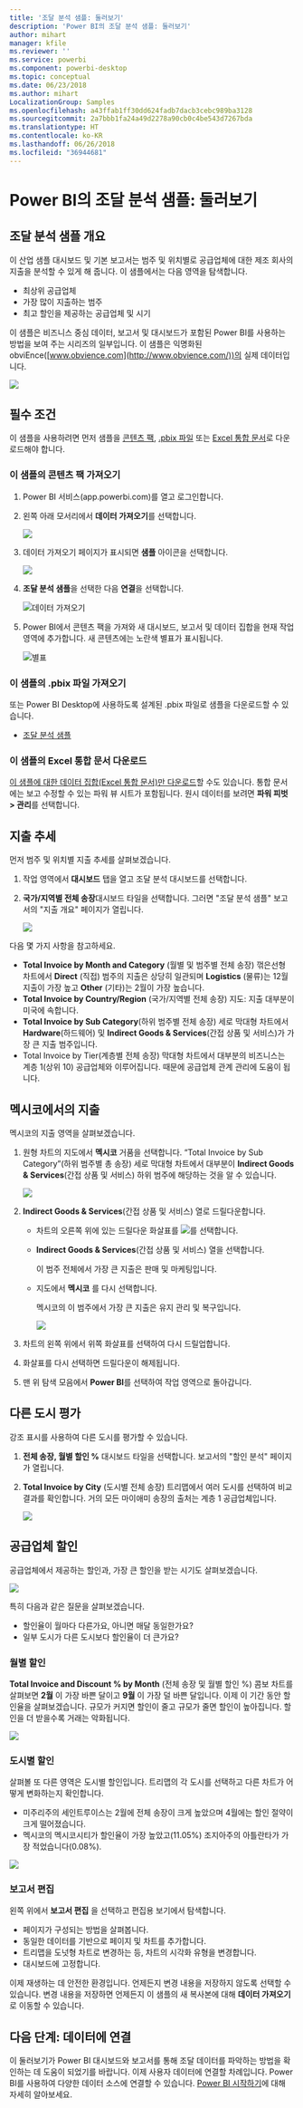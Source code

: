 ```yaml
---
title: '조달 분석 샘플: 둘러보기'
description: 'Power BI의 조달 분석 샘플: 둘러보기'
author: mihart
manager: kfile
ms.reviewer: ''
ms.service: powerbi
ms.component: powerbi-desktop
ms.topic: conceptual
ms.date: 06/23/2018
ms.author: mihart
LocalizationGroup: Samples
ms.openlocfilehash: a43ffab1ff30dd624fadb7dacb3cebc989ba3128
ms.sourcegitcommit: 2a7bbb1fa24a49d2278a90cb0c4be543d7267bda
ms.translationtype: HT
ms.contentlocale: ko-KR
ms.lasthandoff: 06/26/2018
ms.locfileid: "36944681"
---
```

# <a name="procurement-analysis-sample-for-power-bi-take-a-tour"></a>Power BI의 조달 분석 샘플: 둘러보기

## <a name="overview-of-the-procurement-analysis-sample"></a>조달 분석 샘플 개요
이 산업 샘플 대시보드 및 기본 보고서는 범주 및 위치별로 공급업체에 대한 제조 회사의 지출을 분석할 수 있게 해 줍니다. 이 샘플에서는 다음 영역을 탐색합니다.

* 최상위 공급업체
* 가장 많이 지출하는 범주
* 최고 할인을 제공하는 공급업체 및 시기

이 샘플은 비즈니스 중심 데이터, 보고서 및 대시보드가 포함된 Power BI를 사용하는 방법을 보여 주는 시리즈의 일부입니다. 이 샘플은 익명화된 obviEnce([www.obvience.com](http://www.obvience.com/))의 실제 데이터입니다.

![](media/sample-procurement/procurement1.png)

## <a name="prerequisites"></a>필수 조건

 이 샘플을 사용하려면 먼저 샘플을 [콘텐츠 팩](https://docs.microsoft.com/power-bi/sample-procurement#get-the-content-pack-for-this-sample), [.pbix 파일](http://download.microsoft.com/download/D/5/3/D5390069-F723-413B-8D27-5888500516EB/Procurement%20Analysis%20Sample%20PBIX.pbix) 또는 [Excel 통합 문서](http://go.microsoft.com/fwlink/?LinkId=529784)로 다운로드해야 합니다.

### <a name="get-the-content-pack-for-this-sample"></a>이 샘플의 콘텐츠 팩 가져오기

1. Power BI 서비스(app.powerbi.com)를 열고 로그인합니다.
2. 왼쪽 아래 모서리에서 **데이터 가져오기**를 선택합니다.
   
    ![](media/sample-datasets/power-bi-get-data.png)
3. 데이터 가져오기 페이지가 표시되면 **샘플** 아이콘을 선택합니다.
   
   ![](media/sample-datasets/power-bi-samples-icon.png)
4. **조달 분석 샘플**을 선택한 다음 **연결**을 선택합니다.  
  
   ![데이터 가져오기](media/sample-procurement/procurement1a.png)
   
5. Power BI에서 콘텐츠 팩을 가져와 새 대시보드, 보고서 및 데이터 집합을 현재 작업 영역에 추가합니다. 새 콘텐츠에는 노란색 별표가 표시됩니다. 
   
   ![별표](media/sample-procurement/procurement1b.png)
  
### <a name="get-the-pbix-file-for-this-sample"></a>이 샘플의 .pbix 파일 가져오기

또는 Power BI Desktop에 사용하도록 설계된 .pbix 파일로 샘플을 다운로드할 수 있습니다. 

 * [조달 분석 샘플](http://download.microsoft.com/download/D/5/3/D5390069-F723-413B-8D27-5888500516EB/Procurement%20Analysis%20Sample%20PBIX.pbix)

### <a name="get-the-excel-workbook-for-this-sample"></a>이 샘플의 Excel 통합 문서 다운로드
[이 샘플에 대한 데이터 집합(Excel 통합 문서)만 다운로드](http://go.microsoft.com/fwlink/?LinkId=529784)할 수도 있습니다. 통합 문서에는 보고 수정할 수 있는 파워 뷰 시트가 포함됩니다. 원시 데이터를 보려면 **파워 피벗 > 관리**를 선택합니다.


## <a name="spending-trends"></a>지출 추세
먼저 범주 및 위치별 지출 추세를 살펴보겠습니다.  

1. 작업 영역에서 **대시보드** 탭을 열고 조달 분석 대시보드를 선택합니다.
2. **국가/지역별 전체 송장**대시보드 타일을 선택합니다. 그러면 "조달 분석 샘플" 보고서의 "지출 개요" 페이지가 열립니다.

    ![](media/sample-procurement/procurement2.png)

다음 몇 가지 사항을 참고하세요.

* **Total Invoice by Month and Category** (월별 및 범주별 전체 송장) 꺾은선형 차트에서 **Direct** (직접) 범주의 지출은 상당히 일관되며 **Logistics** (물류)는 12월 지출이 가장 높고 **Other** (기타)는 2월이 가장 높습니다.
* **Total Invoice by Country/Region** (국가/지역별 전체 송장) 지도: 지출 대부분이 미국에 속합니다.
* **Total Invoice by Sub Category**(하위 범주별 전체 송장) 세로 막대형 차트에서 **Hardware**(하드웨어) 및 **Indirect Goods & Services**(간접 상품 및 서비스)가 가장 큰 지출 범주입니다.
* Total Invoice by Tier(계층별 전체 송장) 막대형 차트에서 대부분의 비즈니스는 계층 1(상위 10) 공급업체와 이루어집니다. 때문에 공급업체 관계 관리에 도움이 됩니다.

## <a name="spending-in-mexico"></a>멕시코에서의 지출
멕시코의 지출 영역을 살펴보겠습니다.

1. 원형 차트의 지도에서 **멕시코** 거품을 선택합니다. “Total Invoice by Sub Category”(하위 범주별 총 송장) 세로 막대형 차트에서 대부분이 **Indirect Goods & Services**(간접 상품 및 서비스) 하위 범주에 해당하는 것을 알 수 있습니다.

   ![](media/sample-procurement/pbi_procsample_spendmexico.png)
2. **Indirect Goods & Services**(간접 상품 및 서비스) 열로 드릴다운합니다.

   * 차트의 오른쪽 위에 있는 드릴다운 화살표를 ![](media/sample-procurement/pbi_drilldown_icon.png)를 선택합니다.
   * **Indirect Goods & Services**(간접 상품 및 서비스) 열을 선택합니다.

      이 범주 전체에서 가장 큰 지출은 판매 및 마케팅입니다.
   * 지도에서 **멕시코** 를 다시 선택합니다.

      멕시코의 이 범주에서 가장 큰 지출은 유지 관리 및 복구입니다.

      ![](media/sample-procurement/pbi_procsample_drill_mexico.png)
3. 차트의 왼쪽 위에서 위쪽 화살표를 선택하여 다시 드릴업합니다.
4. 화살표를 다시 선택하면 드릴다운이 해제됩니다.  
5. 맨 위 탐색 모음에서 **Power BI**를 선택하여 작업 영역으로 돌아갑니다.

## <a name="evaluate-different-cities"></a>다른 도시 평가
강조 표시를 사용하여 다른 도시를 평가할 수 있습니다.

1. **전체 송장, 월별 할인 %** 대시보드 타일을 선택합니다. 보고서의 "할인 분석" 페이지가 열립니다.
2. **Total Invoice by City** (도시별 전체 송장) 트리맵에서 여러 도시를 선택하여 비교 결과를 확인합니다. 거의 모든 마이애미 송장의 출처는 계층 1 공급업체입니다.

   ![](media/sample-procurement/pbi_procsample_miamitreemap2.png)

## <a name="vendor-discounts"></a>공급업체 할인
공급업체에서 제공하는 할인과, 가장 큰 할인을 받는 시기도 살펴보겠습니다.

![](media/sample-procurement/procurement4.png)

특히 다음과 같은 질문을 살펴보겠습니다.

* 할인율이 월마다 다른가요, 아니면 매달 동일한가요?
* 일부 도시가 다른 도시보다 할인율이 더 큰가요?

### <a name="discount-by-month"></a>월별 할인
**Total Invoice and Discount % by Month** (전체 송장 및 월별 할인 %) 콤보 차트를 살펴보면 **2월** 이 가장 바쁜 달이고 **9월** 이 가장 덜 바쁜 달입니다. 이제 이 기간 동안 할인율을 살펴보겠습니다.
규모가 커지면 할인이 줄고 규모가 줄면 할인이 높아집니다. 할인을 더 받을수록 거래는 악화됩니다.

![](media/sample-procurement/procurement5.png)

### <a name="discount-by-city"></a>도시별 할인
살펴볼 또 다른 영역은 도시별 할인입니다. 트리맵의 각 도시를 선택하고 다른 차트가 어떻게 변화하는지 확인합니다.

* 미주리주의 세인트루이스는 2월에 전체 송장이 크게 높았으며 4월에는 할인 절약이 크게 떨어졌습니다.
* 멕시코의 멕시코시티가 할인율이 가장 높았고(11.05%) 조지아주의 아틀란타가 가장 적었습니다(0.08%).

![](media/sample-procurement/procurement6.png)

### <a name="edit-the-report"></a>보고서 편집
왼쪽 위에서 **보고서 편집** 을 선택하고 편집용 보기에서 탐색합니다.

* 페이지가 구성되는 방법을 살펴봅니다.
* 동일한 데이터를 기반으로 페이지 및 차트를 추가합니다.
* 트리맵을 도넛형 차트로 변경하는 등, 차트의 시각화 유형을 변경합니다.
* 대시보드에 고정합니다.

이제 재생하는 데 안전한 환경입니다. 언제든지 변경 내용을 저장하지 않도록 선택할 수 있습니다. 변경 내용을 저장하면 언제든지 이 샘플의 새 복사본에 대해 **데이터 가져오기** 로 이동할 수 있습니다.

## <a name="next-steps-connect-to-your-data"></a>다음 단계: 데이터에 연결
이 둘러보기가 Power BI 대시보드와 보고서를 통해 조달 데이터를 파악하는 방법을 확인하는 데 도움이 되었기를 바랍니다. 이제 사용자 데이터에 연결할 차례입니다. Power BI를 사용하여 다양한 데이터 소스에 연결할 수 있습니다. [Power BI 시작하기](service-get-started.md)에 대해 자세히 알아보세요.
